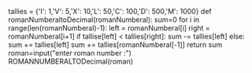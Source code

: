 tallies = {'I': 1,'V': 5,'X': 10,'L': 50,'C': 100,'D': 500,'M': 1000} 
def romanNumberaltoDecimal(romanNumberal):
sum=0 for i in range(len(romanNumberal)-1): 
left = romanNumberal[i] right = romanNumberal[i+1] if tallise[left] < tallies[right]: 
sum -= tallies[left] else:
sum += tallies[left] sum += tallies[romanNumberal[-1]] return sum roman=input("enter roman number :") ROMANNUMBERALTODecimal(roman)
